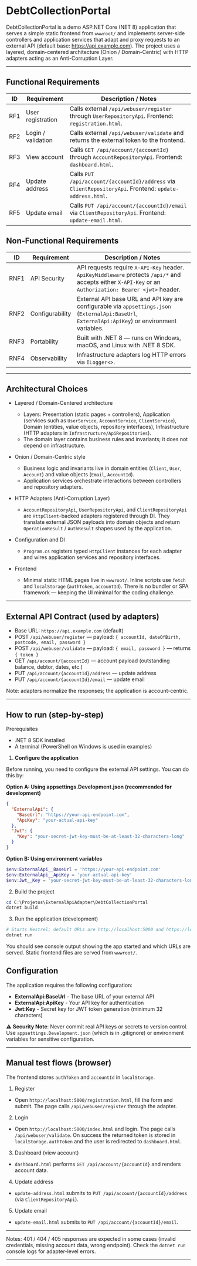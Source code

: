 # DebtCollectionPortal

DebtCollectionPortal is a demo ASP.NET Core (NET 8) application that serves a simple static frontend from `wwwroot/` and implements server-side controllers and application services that adapt and proxy requests to an external API (default base: https://api.example.com). The project uses a layered, domain-centered architecture (Onion / Domain-Centric) with HTTP adapters acting as an Anti-Corruption Layer.

---

## Functional Requirements

| ID  | Requirement | Description / Notes |
|-----|-------------|---------------------|
| RF1 | User registration | Calls external `/api/webuser/register` through `UserRepositoryApi`. Frontend: `registration.html`. |
| RF2 | Login / validation | Calls external `/api/webuser/validate` and returns the external token to the frontend. |
| RF3 | View account | Calls `GET /api/account/{accountId}` through `AccountRepositoryApi`. Frontend: `dashboard.html`. |
| RF4 | Update address | Calls `PUT /api/account/{accountId}/address` via `ClientRepositoryApi`. Frontend: `update-address.html`. |
| RF5 | Update email | Calls `PUT /api/account/{accountId}/email` via `ClientRepositoryApi`. Frontend: `update-email.html`. |

## Non-Functional Requirements

| ID  | Requirement | Description / Notes |
|-----|-------------|---------------------|
| RNF1 | API Security | API requests require `X-API-Key` header. `ApiKeyMiddleware` protects `/api/*` and accepts either `X-API-Key` or an `Authorization: Bearer <jwt>` header. |
| RNF2 | Configurability | External API base URL and API key are configurable via `appsettings.json` (`ExternalApi:BaseUrl`, `ExternalApi:ApiKey`) or environment variables. |
| RNF3 | Portability | Built with .NET 8 — runs on Windows, macOS, and Linux with .NET 8 SDK. |
| RNF4 | Observability | Infrastructure adapters log HTTP errors via `ILogger<>`. |

---

## Architectural Choices

- Layered / Domain-Centered architecture
  - Layers: Presentation (static pages + controllers), Application (services such as `UserService`, `AccountService`, `ClientService`), Domain (entities, value objects, repository interfaces), Infrastructure (HTTP adapters in `Infrastructure/ApiRepositories`).
  - The domain layer contains business rules and invariants; it does not depend on infrastructure.

- Onion / Domain-Centric style
  - Business logic and invariants live in domain entities (`Client`, `User`, `Account`) and value objects (`Email`, `AccountId`).
  - Application services orchestrate interactions between controllers and repository adapters.

- HTTP Adapters (Anti-Corruption Layer)
  - `AccountRepositoryApi`, `UserRepositoryApi`, and `ClientRepositoryApi` are `HttpClient`-backed adapters registered through DI. They translate external JSON payloads into domain objects and return `OperationResult` / `AuthResult` shapes used by the application.

- Configuration and DI
  - `Program.cs` registers typed `HttpClient` instances for each adapter and wires application services and repository interfaces.

- Frontend
  - Minimal static HTML pages live in `wwwroot/`. Inline scripts use `fetch` and `localStorage` (`authToken`, `accountId`). There is no bundler or SPA framework — keeping the UI minimal for the coding challenge.

---

## External API Contract (used by adapters)

- Base URL: `https://api.example.com` (default)
- POST `/api/webuser/register` — payload: `{ accountId, dateOfBirth, postcode, email, password }`
- POST `/api/webuser/validate` — payload: `{ email, password }` — returns `{ token }`
- GET `/api/account/{accountId}` — account payload (outstanding balance, debtor, dates, etc.)
- PUT `/api/account/{accountId}/address` — update address
- PUT `/api/account/{accountId}/email` — update email

Note: adapters normalize the responses; the application is account-centric.

---

## How to run (step-by-step)

Prerequisites

- .NET 8 SDK installed
- A terminal (PowerShell on Windows is used in examples)

1) **Configure the application**

Before running, you need to configure the external API settings. You can do this by:

**Option A: Using appsettings.Development.json (recommended for development)**
```json
{
  "ExternalApi": {
    "BaseUrl": "https://your-api-endpoint.com",
    "ApiKey": "your-actual-api-key"
  },
  "Jwt": {
    "Key": "your-secret-jwt-key-must-be-at-least-32-characters-long"
  }
}
```

**Option B: Using environment variables**
```powershell
$env:ExternalApi__BaseUrl = 'https://your-api-endpoint.com'
$env:ExternalApi__ApiKey = 'your-actual-api-key'
$env:Jwt__Key = 'your-secret-jwt-key-must-be-at-least-32-characters-long'
```

2) Build the project

```powershell
cd C:\Projetos\ExternalApiAdapter\DebtCollectionPortal
dotnet build
```

3) Run the application (development)

```powershell
# Starts Kestrel; default URLs are http://localhost:5000 and https://localhost:5001
dotnet run
```

You should see console output showing the app started and which URLs are served. Static frontend files are served from `wwwroot/`.

## Configuration

The application requires the following configuration:

- **ExternalApi:BaseUrl** - The base URL of your external API
- **ExternalApi:ApiKey** - Your API key for authentication
- **Jwt:Key** - Secret key for JWT token generation (minimum 32 characters)

⚠️ **Security Note**: Never commit real API keys or secrets to version control. Use `appsettings.Development.json` (which is in .gitignore) or environment variables for sensitive configuration.

---

## Manual test flows (browser)

The frontend stores `authToken` and `accountId` in `localStorage`.

1) Register
- Open `http://localhost:5000/registration.html`, fill the form and submit. The page calls `/api/webuser/register` through the adapter.

2) Login
- Open `http://localhost:5000/index.html` and login. The page calls `/api/webuser/validate`. On success the returned token is stored in `localStorage.authToken` and the user is redirected to `dashboard.html`.

3) Dashboard (view account)
- `dashboard.html` performs `GET /api/account/{accountId}` and renders account data.

4) Update address
- `update-address.html` submits to `PUT /api/account/{accountId}/address` (via `ClientRepositoryApi`).

5) Update email
- `update-email.html` submits to `PUT /api/account/{accountId}/email`.

---

Notes: 401 / 404 / 405 responses are expected in some cases (invalid credentials, missing account data, wrong endpoint). Check the `dotnet run` console logs for adapter-level errors.

---
